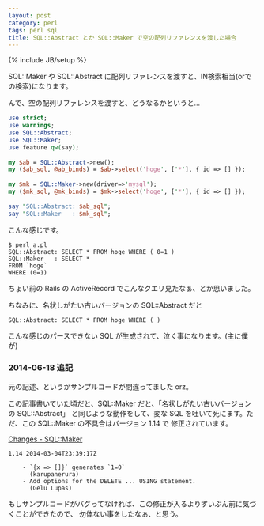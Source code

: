 ```yaml
---
layout: post
category: perl
tags: perl sql
title: SQL::Abstract とか SQL::Maker で空の配列リファレンスを渡した場合
---
```

{% include JB/setup %}

SQL::Maker や SQL::Abstract に配列リファレンスを渡すと、IN検索相当(orでの検索)になります。

んで、空の配列リファレンスを渡すと、どうなるかというと...

```perl
use strict;
use warnings;
use SQL::Abstract;
use SQL::Maker;
use feature qw(say);
 
my $ab = SQL::Abstract->new();
my ($ab_sql, @ab_binds) = $ab->select('hoge', ['*'], { id => [] });
 
my $mk = SQL::Maker->new(driver=>'mysql');
my ($mk_sql, @mk_binds) = $mk->select('hoge', ['*'], { id => [] });
 
say "SQL::Abstract: $ab_sql";
say "SQL::Maker   : $mk_sql";

```


こんな感じです。

```
$ perl a.pl
SQL::Abstract: SELECT * FROM hoge WHERE ( 0=1 )
SQL::Maker   : SELECT *
FROM `hoge`
WHERE (0=1)
```

ちょい前の Rails の ActiveRecord でこんなクエリ見たなぁ、とか思いました。

ちなみに、名状しがたい古いバージョンの SQL::Abstract だと

```
SQL::Abstract: SELECT * FROM hoge WHERE ( )
```

こんな感じのパースできない SQL が生成されて、泣く事になります。(主に僕が)

### 2014-06-18 追記
元の記述、というかサンプルコードが間違ってました orz。

この記事書いていた頃だと、SQL::Maker だと、「名状しがたい古いバージョンの SQL::Abstract」
と同じような動作をして、変な SQL を吐いて死にます。ただ、この SQL::Maker の不具合はバージョン 1.14 で
修正されています。

[Changes - SQL::Maker](http://cpansearch.perl.org/dist/SQL-Maker/Changes)

```
1.14 2014-03-04T23:39:17Z

    - `{x => []}` generates `1=0`
      (karupanerura)
    - Add options for the DELETE ... USING statement.
      (Gelu Lupas)
```

もしサンプルコードがバグってなければ、この修正が入るよりずいぶん前に気づくことができたので、
勿体ない事をしたなぁ、と思う。
